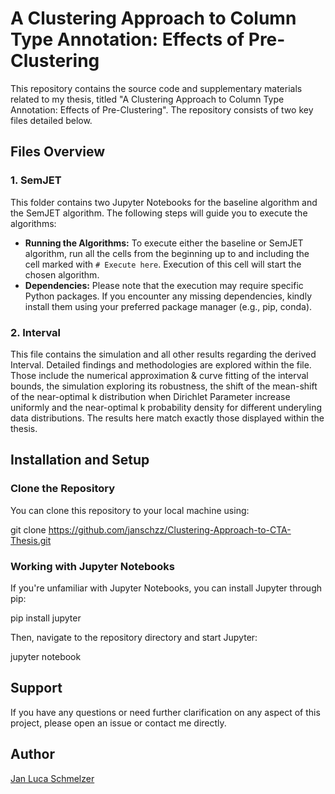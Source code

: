 # A Clustering Approach to Column Type Annotation: Effects of Pre-Clustering

This repository contains the source code and supplementary materials related to my thesis, titled "A Clustering Approach to Column Type Annotation: Effects of Pre-Clustering". The repository consists of two key files detailed below.

## Files Overview

### 1. SemJET
This folder contains two Jupyter Notebooks for the baseline algorithm and the SemJET algorithm. The following steps will guide you to execute the algorithms:

- **Running the Algorithms:** To execute either the baseline or SemJET algorithm, run all the cells from the beginning up to and including the cell marked with `# Execute here`. Execution of this cell will start the chosen algorithm.
- **Dependencies:** Please note that the execution may require specific Python packages. If you encounter any missing dependencies, kindly install them using your preferred package manager (e.g., pip, conda).

### 2. Interval
This file contains the simulation and all other results regarding the derived Interval. Detailed findings and methodologies are explored within the file. Those include the numerical approximation & curve fitting of the interval bounds, the simulation exploring its robustness, the shift of the mean-shift of the near-optimal k distribution when Dirichlet Parameter increase uniformly and the near-optimal k probability density for different underyling data distributions. The results here match exactly those displayed within the thesis.

## Installation and Setup

### Clone the Repository
You can clone this repository to your local machine using:

git clone https://github.com/janschzz/Clustering-Approach-to-CTA-Thesis.git

### Working with Jupyter Notebooks
If you're unfamiliar with Jupyter Notebooks, you can install Jupyter through pip:

pip install jupyter

Then, navigate to the repository directory and start Jupyter:

jupyter notebook

## Support

If you have any questions or need further clarification on any aspect of this project, please open an issue or contact me directly.

## Author

[Jan Luca Schmelzer](Schmelzj@students.uni-marburg.de)
